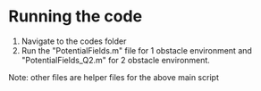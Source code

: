 # Running the code

1. Navigate to the codes folder
2. Run the "PotentialFields.m" file for 1 obstacle environment and "PotentialFields_Q2.m" for 2 obstacle environment.

Note: other files are helper files for the above main script
